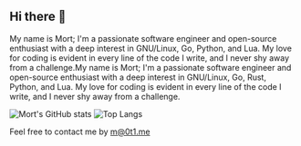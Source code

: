 ## Hi there 👋

My name is Mort; I'm a passionate software engineer and open-source enthusiast with a deep interest in GNU/Linux, Go, Python, and Lua. My love for coding is evident in every line of the code I write, and I never shy away from a challenge.My name is Mort; I'm a passionate software engineer and open-source enthusiast with a deep interest in GNU/Linux, Go, Rust, Python, and Lua. My love for coding is evident in every line of the code I write, and I never shy away from a challenge.

![Mort's GitHub stats](https://github-readme-stats.vercel.app/api?username=mortymacs&theme=transparent&show_icons=true&hide_border=true)
![Top Langs](https://github-readme-stats.vercel.app/api/top-langs/?username=mortymacs&layout=compact&theme=transparent&hide_border=true)

Feel free to contact me by m@0t1.me
